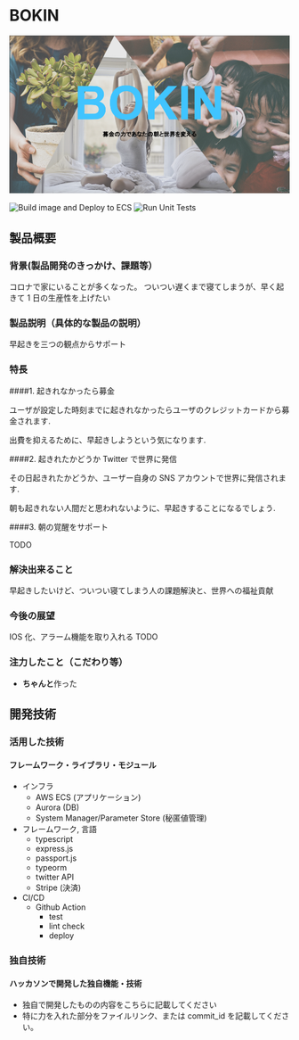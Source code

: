# BOKIN

[![IMAGE ALT TEXT HERE](./doc/Bokin.png)](https://google.com)

![Build image and Deploy to ECS](https://github.com/jphacks/B_2010/workflows/Build%20image%20and%20Deploy%20to%20ECS/badge.svg)
![Run Unit Tests](https://github.com/jphacks/B_2010/workflows/Run%20Unit%20Tests/badge.svg)

## 製品概要

### 背景(製品開発のきっかけ、課題等）

コロナで家にいることが多くなった。
ついつい遅くまで寝てしまうが、早く起きて 1 日の生産性を上げたい

### 製品説明（具体的な製品の説明）

早起きを三つの観点からサポート

### 特長

####1. 起きれなかったら募金

ユーザが設定した時刻までに起きれなかったらユーザのクレジットカードから募金されます.

出費を抑えるために、早起きしようという気になります.

####2. 起きれたかどうか Twitter で世界に発信

その日起きれたかどうか、ユーザー自身の SNS アカウントで世界に発信されます.

朝も起きれない人間だと思われないように、早起きすることになるでしょう.

####3. 朝の覚醒をサポート

TODO

### 解決出来ること

早起きしたいけど、ついつい寝てしまう人の課題解決と、世界への福祉貢献

### 今後の展望

IOS 化、アラーム機能を取り入れる
TODO

### 注力したこと（こだわり等）

- **ちゃんと**作った

## 開発技術

### 活用した技術

#### フレームワーク・ライブラリ・モジュール

- インフラ
  - AWS ECS (アプリケーション)
  - Aurora (DB)
  - System Manager/Parameter Store (秘匿値管理)
- フレームワーク, 言語
  - typescript
  - express.js
  - passport.js
  - typeorm
  - twitter API
  - Stripe (決済)
- CI/CD
  - Github Action
    - test
    - lint check
    - deploy

### 独自技術

#### ハッカソンで開発した独自機能・技術

- 独自で開発したものの内容をこちらに記載してください
- 特に力を入れた部分をファイルリンク、または commit_id を記載してください。
